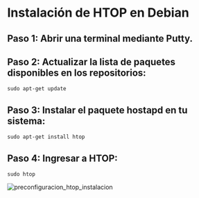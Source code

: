 # Instalación de HTOP en Debian

## Paso 1: Abrir una terminal mediante Putty.
## Paso 2: Actualizar la lista de paquetes disponibles en los repositorios:

```shell
sudo apt-get update
```

## Paso 3: Instalar el paquete hostapd en tu sistema:

```shell
sudo apt-get install htop
```

## Paso 4: Ingresar a HTOP:

```shell
sudo htop
```

![preconfiguracion_htop_instalacion](https://github.com/AndresYE/Network_Service_on_Containers/assets/113482367/fc2155cf-2891-4fe9-8c73-7be3ef22a9c9)



